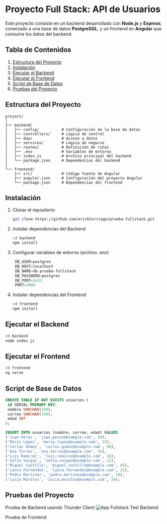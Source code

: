 # Proyecto Full Stack: API de Usuarios

Este proyecto consiste en un backend desarrollado con **Node.js** y **Express**, conectado a una base de datos **PostgreSQL**, y un frontend en **Angular** que consume los datos del backend.

## Tabla de Contenidos

1. [Estructura del Proyecto](#estructura-del-proyecto)
2. [Instalación](#instalación)
3. [Ejecutar el Backend](#ejecutar-el-backend)
4. [Ejecutar el Frontend](#ejecutar-el-frontend)
5. [Script de Base de Datos](#script-de-base-de-datos)
6. [Pruebas del Proyecto](#pruebas-del-proyecto)

## Estructura del Proyecto

```plaintext
project/
│
├── backend/
│   ├── config/          # Configuración de la base de datos
│   ├── controllers/     # Lógica de control
│   ├── dao/             # Acceso a datos
│   ├── services/        # Lógica de negocio
│   ├── routes/          # Definición de rutas
│   ├── .env             # Variables de entorno
│   ├── index.js         # Archivo principal del backend
│   └── package.json     # Dependencias del backend
│
└── frontend/
    ├── src/             # Código fuente de Angular
    ├── angular.json     # Configuración del proyecto Angular
    └── package.json     # Dependencias del frontend
```

## Instalación

1. Clonar el repositorio
   ```sh
   git clone https://github.com/erickturriago/prueba-fullstack.git
   ```
2. Instalar dependencias del Backend
   ```sh
   cd backend
   npm install
   ```
3. Configurar variables de entorno (archivo .env)
   ```js
    DB_USER=postgres
    DB_HOST=localhost
    DB_NAME=db-prueba-fullstack
    DB_PASSWORD=postgres
    DB_PORT=5432
    PORT=3000
   ```
4. Instalar dependencias del Frontend
   ```sh
   cd frontend
   npm install

## Ejecutar el Backend
```sh
cd backend
node index.js
```

## Ejecutar el Frontend
```sh
cd frontend
ng serve
```

## Script de Base de Datos

```sql
CREATE TABLE IF NOT EXISTS usuarios (
 id SERIAL PRIMARY KEY,
 nombre VARCHAR(100),
 correo VARCHAR(100),
 edad INT
);

INSERT INTO usuarios (nombre, correo, edad) VALUES
('Juan Pérez', 'juan.perez@example.com', 30),
('María López', 'maria.lopez@example.com', 25),
('Carlos Gómez', 'carlos.gomez@example.com', 40),
('Ana Torres', 'ana.torres@example.com', 35),
('Luis Ramírez', 'luis.ramirez@example.com', 28),
('Sofía Vargas', 'sofia.vargas@example.com', 22),
('Miguel Castillo', 'miguel.castillo@example.com', 45),
('Laura Fernández', 'laura.fernandez@example.com', 31),
('Pedro Martínez', 'pedro.martinez@example.com', 38),
('Lucía Morales', 'lucia.morales@example.com', 26);
```

## Pruebas del Proyecto

Prueba de Backend usando Thunder Client
![App Fullstack Test Backend](https://github.com/user-attachments/assets/35834bb9-f9ce-4589-9776-291d1827f583)

Prueba de Frontend

